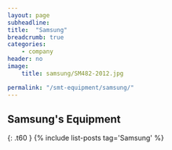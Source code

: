 ```yaml
---
layout: page
subheadline:
title:  "Samsung"
breadcrumb: true
categories:
    - company
header: no
image:
    title: samsung/SM482-2012.jpg

permalink: "/smt-equipment/samsung/"
---
```


## Samsung's Equipment ##
{: .t60 }
{% include list-posts tag='Samsung' %}
